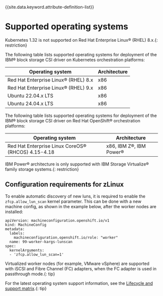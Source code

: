 
{{site.data.keyword.attribute-definition-list}}

# Supported operating systems

Kubernetes 1.32 is not supported on Red Hat Enterprise Linux® (RHEL) 8.x.{: restriction}

The following table lists supported operating systems for deployment of the IBM® block storage CSI driver on Kubernetes orchestration platforms:

| Operating system                                     |Architecture|
|------------------------------------------------------|------------|
| Red Hat Enterprise Linux® (RHEL) 8.x                 |x86|
| Red Hat Enterprise Linux® (RHEL) 9.x                 |x86|
| Ubuntu 22.04.x LTS                                   |x86|
| Ubuntu 24.04.x LTS                                   |x86|

The following table lists supported operating systems for deployment of the IBM® block storage CSI driver on Red Hat OpenShift® orchestration platforms:

| Operating system                                     |Architecture           |
|------------------------------------------------------|-----------------------|
| Red Hat Enterprise Linux CoreOS® (RHCOS) 4.15-4.18   |x86, IBM Z®, IBM Power®|

IBM Power® architecture is only supported with IBM Storage Virtualize® family storage systems.{: restriction}

## Configuration requirements for zLinux

To enable automatic discovery of new luns, it is required to enable the `zfcp.allow_lun_scan` kernel parameter. This can be done with a new machine config, as shown in the example below, after the worker nodes are installed:
```
apiVersion: machineconfiguration.openshift.io/v1
kind: MachineConfig
metadata:
  labels:
    machineconfiguration.openshift.io/role: "worker"
  name: 99-worker-kargs-lunscan
spec:
  kernelArguments:
  - 'zfcp.allow_lun_scan=1'
```

Virtualized worker nodes (for example, VMware vSphere) are supported with iSCSI and Fibre Channel (FC) adapters, when the FC adapter is used in passthrough mode.{: tip}

For the latest operating system support information, see the [Lifecycle and support matrix](lifecycle_support_matrix.md).{: tip}

